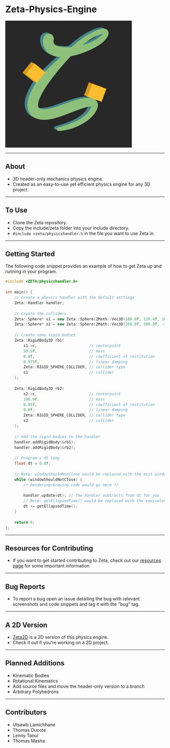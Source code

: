 # **Zeta-Physics-Engine**

<img src="ZetaLogo.png" width="400" height="400"/>

___

## About
* 3D header-only mechanics physics engine.
* Created as an easy-to-use yet efficient physics engine for any 3D project.

___

## To Use
* Clone the Zeta repository.
* Copy the include/zeta folder into your include directory.
* `#include <zeta/physicshandler.h` in the file you want to use Zeta in.

___

## Getting Started
The following code snippet provides an example of how to get Zeta up and running in your program.

```c++
#include <ZETA/physicshandler.h>

int main() {
    // Create a physics handler with the default settings
    Zeta::Handler handler;

    // Create the colliders
    Zeta::Sphere* s1 = new Zeta::Sphere(ZMath::Vec3D(100.0f, 120.0f, 100.0f), 50.0f);
    Zeta::Sphere* s2 = new Zeta::Sphere(ZMath::Vec3D(350.0f, 500.0f, -340.0f), 200.0f);

    // Create some rigid bodies
    Zeta::RigidBody3D rb1(
        s1->c,                       // centerpoint
        50.0f,                       // mass
        0.9f,                        // coefficient of restitution
        0.975f,                      // linear damping
        Zeta::RIGID_SPHERE_COLLIDER, // collider type
        s1                           // collider
    );

    Zeta::RigidBody3D rb2(
        s2->c,                       // centerpoint
        100.0f,                      // mass
        0.95f,                       // coefficient of restitution
        0.8f,                        // linear damping
        Zeta::RIGID_SPHERE_COLLIDER, // collider type
        s2                           // collider
    );

    // Add the rigid bodies to the handler
    handler.addRigidBody(&rb1);
    handler.addRigidBody(&rb2);

    // Program's dt loop
    float dt = 0.0f;

    // Note: windowShouldNotClose would be replaced with the exit window condition in the user's graphics library
    while (windowShouldNotClose) {
        /* Rendering/Drawing code would go here */

        handler.update(dt); // The handler subtracts from dt for you
        // Note: getEllapsedTime() would be replaced with the equivalent in the user's graphics library
        dt += getEllapsedTime();
    }

    return 0;
};
```

___

## Resources for Contributing
* If you want to get started contributing to Zeta, check out our [resources page](https://github.com/Salamence064/Zeta-Resources) for some important information

___

## Bug Reports
* To report a bug open an issue detailing the bug with relevant screenshots and code snippets and tag it with the "bug" tag.

___

## A 2D Version
* [Zeta2D](https://github.com/Salamence064/Zeta2D) is a 2D version of this physics engine.
* Check it out if you're working on a 2D project.

___

## Planned Additions
* Kinematic Bodies
* Rotational Kinematics
* Add source files and move the header-only version to a branch
* Arbitrary Polyhedrons

___

## Contributors
 * Utsawb Lamichhane
 * Thomas Ducote
 * Lenny Tanui
 * Thomas Masha
